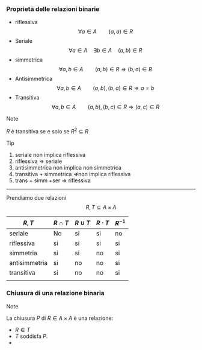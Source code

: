 ### Proprietà delle relazioni binarie

- riflessiva $$\forall a\in A\qquad (a,a)\in R$$
- Seriale $$\forall a\in A\quad \exists b\in A\quad (a,b)\in R$$
- simmetrica $$\forall a,b\in A\qquad (a,b)\in R\Longrightarrow (b,a)\in R$$
- Antisimmetrica $$\forall a,b\in A\qquad (a,b),(b,a)\in R\Longrightarrow a=b$$
- Transitiva $$\forall a,b\in A\qquad (a,b),(b,c)\in R\Longrightarrow(a,c)\in R$$

>[!note] 
>$R$ è transitiva se e solo se $R^{2}\subseteq R$

>[!tip]
>1) seriale non implica riflessiva
>2) riflessiva $\Longrightarrow$ seriale
>3) antisimmetrica non implica non simmetrica
>4) transitiva + simmetrica $\not\Longrightarrow$non implica riflessiva
>5) trans + simm +ser $\Longrightarrow$ riflessiva

---

Prendiamo due relazioni $$R,T\subseteq A\times A$$

| $R,T$         | $R\cap T$ | $R\cup T$ | $R\cdot T$ | $R^{-1}$ |
| ------------- | --------- | --------- | ---------- | -------- |
| seriale       | No        | si        | si         | no       |
| riflessiva    | si        | si        | si         | si       |
| simmetria     | si        | si        | no         | si       |
| antisimmetria | si        | no        | no         | si       |
| transitiva    | si        | no        | no         | si       |
|               |           |           |            |          |
### Chiusura di una relazione binaria

>[!note]
>La chiusura $P$ di $R\in A\times A$ è una relazione: 
>- $R\in T$
>- $T$ soddisfa $P$.
>- 